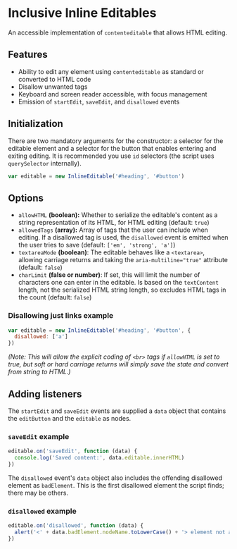 # Inclusive Inline Editables

An accessible implementation of `contenteditable` that allows HTML editing.

## Features

* Ability to edit any element using `contenteditable` as standard or converted to HTML code
* Disallow unwanted tags
* Keyboard and screen reader accessible, with focus management
* Emission of `startEdit`, `saveEdit`, and `disallowed` events

## Initialization

There are two mandatory arguments for the constructor: a selector for the editable element and a selector for the button that enables entering and exiting editing. It is recommended you use `id` selectors (the script uses `querySelector` internally).

```js
var editable = new InlineEditable('#heading', '#button')
```

## Options

* `allowHTML` **(boolean):** Whether to serialize the editable's content as a string representation of its HTML, for HTML editing (default: `true`)
* `allowedTags` **(array):** Array of tags that the user can include when editing. If a disallowed tag is used, the `disallowed` event is emitted when the user tries to save (default: `['em', 'strong', 'a']`)
* `textareaMode` **(boolean)**: The editable behaves like a `<textarea>`, allowing carriage returns and taking the `aria-multiline="true"` attribute (default: `false`)
* `charLimit` **(false or number)**: If set, this will limit the number of characters one can enter in the editable. Is based on the `textContent` length, not the serialized HTML string length, so excludes HTML tags in the count (default: `false`)

### Disallowing just links example

```js
var editable = new InlineEditable('#heading', '#button', {
  disallowed: ['a']
})
```

_(Note: This will allow the explicit coding of `<br>` tags if `allowHTML` is set to true, but soft or hard carriage returns will simply save the state and convert from string to HTML.)_

## Adding listeners

The `startEdit` and `saveEdit` events are supplied a `data` object that contains the `editButton` and the `editable` as nodes.

### `saveEdit` example

```js
editable.on('saveEdit', function (data) {
  console.log('Saved content:', data.editable.innerHTML)
})
```

The `disallowed` event's `data` object also includes the offending disallowed element as `badElement`. This is the first disallowed element the script finds; there may be others.

### `disallowed` example

```js
editable.on('disallowed', function (data) {
  alert('<' + data.badElement.nodeName.toLowerCase() + '> element not allowed!')
})
```
